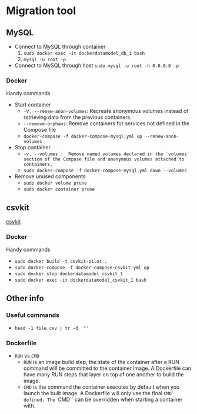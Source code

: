 # Migration tool

## MySQL

* Connect to MySQL through container
  1. ``sudo docker exec -it dockerdatamodel_db_1 bash``
  2. ``mysql -u root -p``
* Connect to MySQL through host ``sudo mysql -u root -h 0.0.0.0 -p``

### Docker

Handy commands

* Start container 
  * ``-V, --renew-anon-volumes``: Recreate anonymous volumes instead of retrieving data from the previous containers.
  * ``--remove-orphans``: Remove containers for services not defined in the Compose file
  * ``docker-compose -f docker-compose-mysql.yml up --renew-anon-volumes``
* Stop container
  * ``-v, --volumes`:  Remove named volumes declared in the `volumes` section of the Compose file and anonymous volumes attached to containers.``
  * ``sudo docker-compose -f docker-compose-mysql.yml down --volumes``
* Remove unused components
  * ``sudo docker volume prune``
  * ``sudo docker container prune``

## csvkit

[csvkit](https://csvkit.readthedocs.io/en/latest/scripts/csvsql.html#)

### Docker

Handy commands

* ``sudo docker build -t csvkit-pilot .``
* ``sudo docker-compose -f docker-compose-csvkit.yml up``
* ``sudo docker stop dockerdatamodel_csvkit_1``
* ``sudo docker exec -it dockerdatamodel_csvkit_1 bash``

## Other info

### Useful commands

* ``head -1 file.csv | tr -d '"'``

### Dockerfile

* ``RUN`` vs ``CMD``
  * ``RUN`` is an image build step, the state of the container after a RUN command will be committed to the container image. A Dockerfile can have many RUN steps that layer on top of one another to build the image.
  * ``CMD`` is the command the container executes by default when you launch the built image. A Dockerfile will only use the final ``CMD` defined. The ``CMD`` can be overridden when starting a container with.
